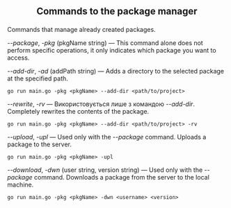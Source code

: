 ## <p style="text-align: center;">Commands to the package manager</p>
Commands that manage already created packages.

_--package_, _-pkg_ (pkgName string) — This command alone does not perform specific operations, it only indicates which
package you want to access.<br>

_--add-dir_, _-ad_ (addPath string) — Adds a directory to the selected package at the specified path.
````
go run main.go -pkg <pkgName> --add-dir <path/to/project>
````

_--rewrite_, _-rv_ — Використовується лише з командою _--add-dir_. Completely rewrites the contents of the package.
````
go run main.go -pkg <pkgName> --add-dir <path/to/project> -rv
````

_--upload_, _-upl_ — Used only with the _--package_ command. Uploads a package to the server.
````
go run main.go -pkg <pkgName> -upl
````

_--download_, _-dwn_ (user string, version string) — Used only with the _--package_ command. Downloads a package from the server to the local machine.
````
go run main.go -pkg <pkgName> -dwn <username> <version>
````